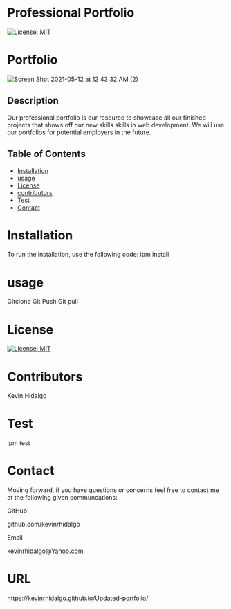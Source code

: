# Professional Portfolio
  [![License: MIT](https://img.shields.io/badge/License-MIT-yellow.svg)](https://opensource.org/licenses/MIT)
   # Portfolio
![Screen Shot 2021-05-12 at 12 43 32 AM (2)](https://user-images.githubusercontent.com/78196245/117920296-a19dc800-b2bc-11eb-9439-94e9efc868cf.png)

  ## Description 
Our professional portfolio is our resource to showcase all our finished projects that shows off our new skills skills in web development. We will use our portfolios for potential employers in the future.
  ## Table of Contents 

  * [Installation](#installation)
  * [usage](#usage)
  * [License](#license)
  * [contributors](#contributors)
  * [Test](#test)
  * [Contact](#contact)
  # Installation
  To run the installation, use the following code:
  ipm install
  # usage
  Gitclone Git Push Git pull
  # License
  [![License: MIT](https://img.shields.io/badge/License-MIT-yellow.svg)](https://opensource.org/licenses/MIT)
  
  # Contributors
  Kevin Hidalgo
  # Test
  ipm test
  # Contact
  Moving forward, if you have questions or concerns feel free to contact me at the following given communcations: 


  GitHub: 

  github.com/kevinrhidalgo 

  Email 

  kevinrhidalgo@Yahoo.com 

  # URL
https://kevinrhidalgo.github.io/Updated-portfolio/
 

 
  

  
